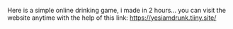 Here is a simple online drinking game, i made in 2 hours... you can visit the website anytime with the help of this link: https://yesiamdrunk.tiiny.site/ 

